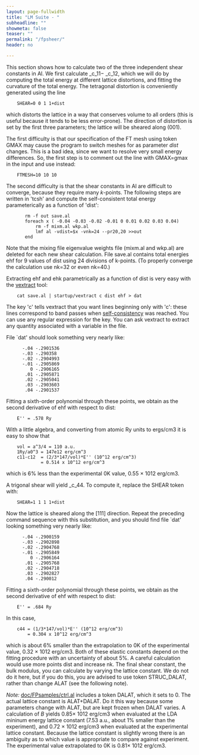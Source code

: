 ```yaml
---
layout: page-fullwidth
title: "LM Suite - "
subheadline: ""
showmeta: false
teaser: ""
permalink: "/fpsheer/"
header: no

---
```


This section shows how to calculate two of the three independent shear constants in Al. We first calculate _c_11− _c_12, which we will do by computing the total energy at different lattice distortions, and fitting the curvature of the total energy. The tetragonal distortion is conveniently generated using the line

        SHEAR=0 0 1 1+dist 

which distorts the lattice in a way that conserves volume to all orders (this is useful because it tends to be less error-prone). The direction of distortion is set by the first three parameters; the lattice will be sheared along (001).

The first difficulty is that our specification of the FT mesh using token GMAX may cause the program to switch meshes for as parameter _dist_ changes. This is a bad idea, since we want to resolve very small energy differences. So, the first step is to comment out the line with GMAX=gmax in the input and use instead:

        FTMESH=10 10 10 

The second difficulty is that the shear constants in Al are difficult to converge, because they require many _k_-points. The following steps are written in 'tcsh' and compute the self-consistent total energy parameterically as a function of 'dist':

           rm -f out save.al
           foreach x ( -0.04 -0.03 -0.02 -0.01 0 0.01 0.02 0.03 0.04)
               rm -f mixm.al wkp.al
               lmf al -vdist=$x -vnk=24 --pr20,20 >>out
           end
        
Note that the mixing file eigenvalue weights file (mixm.al and wkp.al) are deleted for each new shear calculation. File save.al contains total energies ehf for 9 values of dist using 24 divisions of k-points. (To properly converge the calculation use nk=32 or even nk=40.)

Extracting ehf and ehk parametrically as a function of dist is very easy with the [vextract](Building_FP_input_file.html#vextract) tool:

        cat save.al | startup/vextract c dist ehf > dat 

The key 'c' tells vextract that you want lines beginning only with 'c': these lines correspond to band passes when [self-consistency](Building_FP_input_file.html#vextract) was reached. You can use any regular expression for the key. You can ask vextract to extract any quantity associated with a variable in the file.

File  `dat'  should look something very nearly like:

          -.04 -.2901536
          -.03 -.290358
          -.02 -.2904993
          -.01 -.2905869
             0 -.2906165
           .01 -.2905871
           .02 -.2905041
           .03 -.2903603
           .04 -.2901537

Fitting a sixth-order polynomial through these points, we obtain as the second derivative of ehf with respect to dist:

        E'' = .578 Ry 

With a little algebra, and converting from atomic Ry units to ergs/cm3 it is easy to show that

        vol = a^3/4 = 110 a.u.
        1Ry/a0^3 = 147e12 erg/cm^3
        c11-c12  = (2/3*147/vol)*E'' (10^12 erg/cm^3)
                 = 0.514 x 10^12 erg/cm^3
        

which is 6% less than the experimental 0K value, 0.55 × 1012 erg/cm3.

A trigonal shear will yield _c_44. To compute it, replace the SHEAR token with:

        SHEAR=1 1 1 1+dist 

Now the lattice is sheared along the [111] direction. Repeat the preceding command sequence with this substitution, and you should find file  `dat'  looking something very nearly like:

          -.04 -.2900159
          -.03 -.2902898
          -.02 -.2904768
          -.01 -.2905849
             0 -.2906164
           .01 -.2905768
           .02 -.2904718
           .03 -.2902827
           .04 -.290012
        
Fitting a sixth-order polynomial through these points, we obtain as the second derivative of ehf with respect to dist:

        E'' = .684 Ry 

In this case,

        c44 = (1/3*147/vol)*E'' (10^12 erg/cm^3)
            = 0.304 x 10^12 erg/cm^3
        
which is about 6% smaller than the extrapolation to 0K of the experimental value, 0.32 × 1012 erg/cm3. Both of these elastic constants depend on the fitting procedure with an uncertainty of about 5%. A careful calculation would use more points dist and increase nk. The final shear constant, the bulk modulus, you can calculate by varying the lattice constant. We do not do it here, but if you do this, you are advised to use token STRUC_DALAT, rather than change ALAT (see the following note).

_Note:_ [doc/FPsamples/ctrl.al](FPsamples/ctrl.al) includes a token DALAT, which it sets to 0\. The actual lattice constant is ALAT+DALAT. Do it this way because some parameters change with ALAT, but are kept frozen when DALAT varies. A calculation of _B_ yields 0.85× 1012 erg/cm3 when evaluated at the LDA mininum energy lattice constant (7.53 a.u., about 1% smaller than the experiment), and 0.72 × 1012 erg/cm3 when evaluated at the experimental lattice constant. Because the lattice constant is slightly wrong there is an ambiguity as to which value is appropriate to compare against experiment. The experimental value extrapolated to 0K is 0.81× 1012 erg/cm3.
